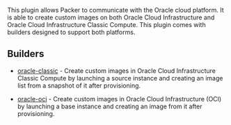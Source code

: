 This plugin allows Packer to communicate with the Oracle cloud platform.
It is able to create custom images on both Oracle Cloud Infrastructure and
Oracle Cloud Infrastructure Classic Compute. This plugin comes with builders
designed to support both platforms.

## Builders

- [oracle-classic](./builders/classic.mdx) - Create custom images in Oracle Cloud Infrastructure
    Classic Compute by launching a source instance and creating an image list
    from a snapshot of it after provisioning.

- [oracle-oci](./builders/oci.mdx) - Create custom images in Oracle Cloud Infrastructure (OCI) by
    launching a base instance and creating an image from it after provisioning.
